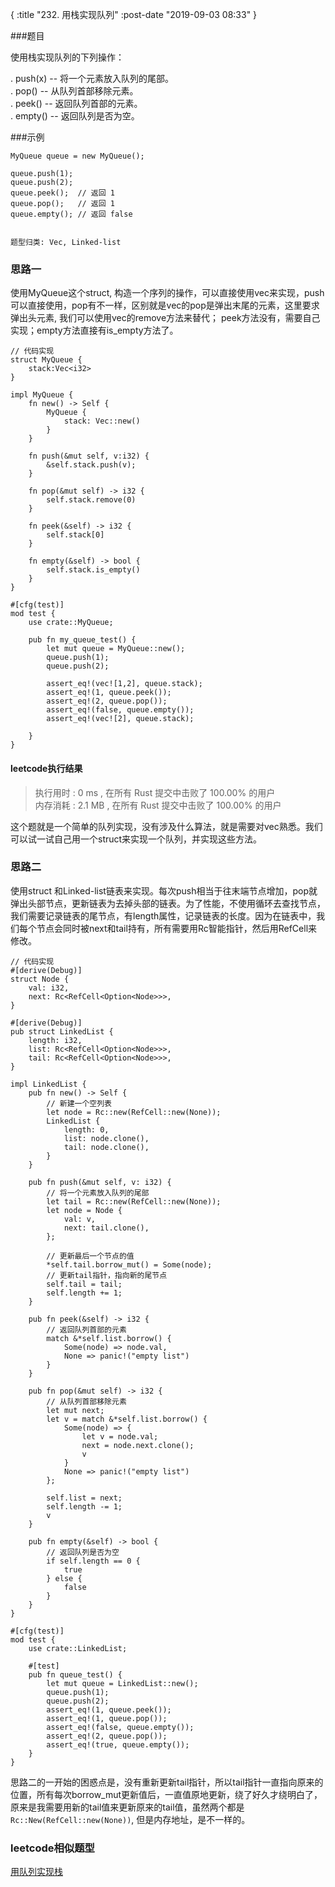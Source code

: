 {
    :title "232. 用栈实现队列"
    :post-date "2019-09-03 08:33"
}


###题目

使用栈实现队列的下列操作：

. push(x) -- 将一个元素放入队列的尾部。    
. pop() -- 从队列首部移除元素。    
. peek() -- 返回队列首部的元素。    
. empty() -- 返回队列是否为空。    

###示例

```.lang-rust
MyQueue queue = new MyQueue();

queue.push(1);
queue.push(2);  
queue.peek();  // 返回 1
queue.pop();   // 返回 1
queue.empty(); // 返回 false


```

`题型归类: Vec, Linked-list`

 
### 思路一
使用MyQueue这个struct, 构造一个序列的操作，可以直接使用vec来实现，push可以直接使用，pop有不一样，区别就是vec的pop是弹出末尾的元素，这里要求弹出头元素, 我们可以使用vec的remove方法来替代； peek方法没有，需要自己实现；empty方法直接有is_empty方法了。

```.lang-rust
// 代码实现
struct MyQueue {
    stack:Vec<i32>
}

impl MyQueue {
    fn new() -> Self {
        MyQueue {
            stack: Vec::new()
        }
    }

    fn push(&mut self, v:i32) {
        &self.stack.push(v);
    }

    fn pop(&mut self) -> i32 {
        self.stack.remove(0)
    }

    fn peek(&self) -> i32 {
        self.stack[0]
    }

    fn empty(&self) -> bool {
        self.stack.is_empty()
    }
}

#[cfg(test)]
mod test {
    use crate::MyQueue;

    pub fn my_queue_test() {
        let mut queue = MyQueue::new();
        queue.push(1);
        queue.push(2);

        assert_eq!(vec![1,2], queue.stack);
        assert_eq!(1, queue.peek());
        assert_eq!(2, queue.pop());
        assert_eq!(false, queue.empty());
        assert_eq!(vec![2], queue.stack);

    }
}
```
#### leetcode执行结果

> 执行用时 : 0 ms , 在所有 Rust 提交中击败了 100.00% 的用户   
> 内存消耗 : 2.1 MB , 在所有 Rust 提交中击败了 100.00% 的用户  

这个题就是一个简单的队列实现，没有涉及什么算法，就是需要对vec熟悉。我们可以试一试自己用一个struct来实现一个队列，并实现这些方法。

### 思路二
使用struct 和Linked-list链表来实现。每次push相当于往末端节点增加，pop就弹出头部节点，更新链表为去掉头部的链表。为了性能，不使用循环去查找节点，我们需要记录链表的尾节点，有length属性，记录链表的长度。因为在链表中，我们每个节点会同时被next和tail持有，所有需要用Rc智能指针，然后用RefCell来修改。

```.lang-rust
// 代码实现
#[derive(Debug)]
struct Node {
    val: i32,
    next: Rc<RefCell<Option<Node>>>,
}

#[derive(Debug)]
pub struct LinkedList {
    length: i32,
    list: Rc<RefCell<Option<Node>>>,
    tail: Rc<RefCell<Option<Node>>>,
}

impl LinkedList {
    pub fn new() -> Self {
        // 新建一个空列表
        let node = Rc::new(RefCell::new(None));
        LinkedList {
            length: 0,
            list: node.clone(),
            tail: node.clone(),
        }
    }

    pub fn push(&mut self, v: i32) {
        // 将一个元素放入队列的尾部
        let tail = Rc::new(RefCell::new(None));
        let node = Node {
            val: v,
            next: tail.clone(),
        };

        // 更新最后一个节点的值
        *self.tail.borrow_mut() = Some(node);
        // 更新tail指针，指向新的尾节点
        self.tail = tail;
        self.length += 1;
    }

    pub fn peek(&self) -> i32 {
        // 返回队列首部的元素
        match &*self.list.borrow() {
            Some(node) => node.val,
            None => panic!("empty list")
        }
    }

    pub fn pop(&mut self) -> i32 {
        // 从队列首部移除元素
        let mut next;
        let v = match &*self.list.borrow() {
            Some(node) => {
                let v = node.val;
                next = node.next.clone();
                v
            }
            None => panic!("empty list")
        };

        self.list = next;
        self.length -= 1;
        v
    }

    pub fn empty(&self) -> bool {
        // 返回队列是否为空
        if self.length == 0 {
            true
        } else {
            false
        }
    }
}

#[cfg(test)]
mod test {
    use crate::LinkedList;

    #[test]
    pub fn queue_test() {
        let mut queue = LinkedList::new();
        queue.push(1);
        queue.push(2);
        assert_eq!(1, queue.peek());
        assert_eq!(1, queue.pop());
        assert_eq!(false, queue.empty());
        assert_eq!(2, queue.pop());
        assert_eq!(true, queue.empty());
    }
}
```

思路二的一开始的困惑点是，没有重新更新tail指针，所以tail指针一直指向原来的位置，所有每次borrow_mut更新值后，一直值原地更新，绕了好久才绕明白了，原来是我需要用新的tail值来更新原来的tail值，虽然两个都是`Rc::New(RefCell::new(None))`, 但是内存地址，是不一样的。



### leetcode相似题型

[用队列实现栈](https://leetcode-cn.com/problems/implement-stack-using-queues/)